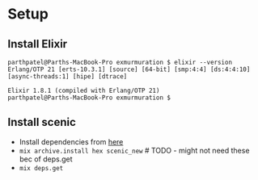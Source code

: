 # Setup
## Install Elixir
```
parthpatel@Parths-MacBook-Pro exmurmuration $ elixir --version
Erlang/OTP 21 [erts-10.3.1] [source] [64-bit] [smp:4:4] [ds:4:4:10] [async-threads:1] [hipe] [dtrace]

Elixir 1.8.1 (compiled with Erlang/OTP 21)
parthpatel@Parths-MacBook-Pro exmurmuration $
```
## Install scenic
* Install dependencies from [here](https://github.com/boydm/scenic_new#installing-on-macos)
* `mix archive.install hex scenic_new` # TODO - might not need these bec of deps.get
* `mix deps.get`